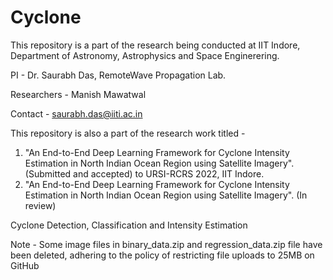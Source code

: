 # Cyclone
This repository is a part of the research being conducted at IIT Indore, Department of Astronomy, Astrophysics and Space Enginerering.

PI - Dr. Saurabh Das, RemoteWave Propagation Lab.

Researchers - Manish Mawatwal

Contact - saurabh.das@iiti.ac.in

This repository is also a part of the research work titled - 
1. "An End-to-End Deep Learning Framework for Cyclone Intensity Estimation in North Indian Ocean Region using Satellite Imagery". (Submitted and accepted) to URSI-RCRS 2022, IIT Indore.
2. "An End-to-End Deep Learning Framework for Cyclone Intensity Estimation in North Indian Ocean Region using Satellite Imagery". (In review)


Cyclone Detection, Classification and Intensity Estimation

Note - Some image files in binary_data.zip and regression_data.zip file have been deleted, adhering to the policy of restricting file uploads to 25MB on GitHub

